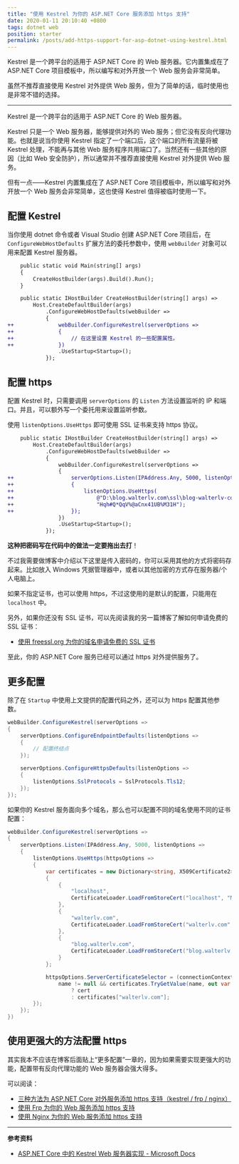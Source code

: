```yaml
---
title: "使用 Kestrel 为你的 ASP.NET Core 服务添加 https 支持"
date: 2020-01-11 20:10:40 +0800
tags: dotnet web
position: starter
permalink: /posts/add-https-support-for-asp-dotnet-using-kestrel.html
---
```


Kestrel 是一个跨平台的适用于 ASP.NET Core 的 Web 服务器。它内置集成在了 ASP.NET Core 项目模板中，所以编写和对外开放一个 Web 服务会非常简单。

虽然不推荐直接使用 Kestrel 对外提供 Web 服务，但为了简单的话，临时使用也是非常不错的选择。

---

Kestrel 是一个跨平台的适用于 ASP.NET Core 的 Web 服务器。

Kestrel 只是一个 Web 服务器，能够提供对外的 Web 服务；但它没有反向代理功能。也就是说当你使用 Kestrel 指定了一个端口后，这个端口的所有流量将被 Kestrel 处理，不能再与其他 Web 服务程序共用端口了。当然还有一些其他的原因（比如 Web 安全防护），所以通常并不推荐直接使用 Kestrel 对外提供 Web 服务。

但有一点——Kestrel 内置集成在了 ASP.NET Core 项目模板中，所以编写和对外开放一个 Web 服务会非常简单，这也使得 Kestrel 值得被临时使用一下。

<div id="toc"></div>

## 配置 Kestrel

当你使用 dotnet 命令或者 Visual Studio 创建 ASP.NET Core 项目后，在 `ConfigureWebHostDefaults` 扩展方法的委托参数中，使用 `webBuilder` 对象可以用来配置 Kestrel 服务器。

```diff
    public static void Main(string[] args)
    {
        CreateHostBuilder(args).Build().Run();
    }

    public static IHostBuilder CreateHostBuilder(string[] args) =>
        Host.CreateDefaultBuilder(args)
            .ConfigureWebHostDefaults(webBuilder =>
            {
++              webBuilder.ConfigureKestrel(serverOptions =>
++              {
++                  // 在这里设置 Kestrel 的一些配置属性。
++              })
                .UseStartup<Startup>();
            });
```

## 配置 https

配置 Kestrel 时，只需要调用 `serverOptions` 的 `Listen` 方法设置监听的 IP 和端口。并且，可以额外写一个委托用来设置监听参数。

使用 `listenOptions.UseHttps` 即可使用 SSL 证书来支持 https 协议。

```diff
    public static IHostBuilder CreateHostBuilder(string[] args) =>
        Host.CreateDefaultBuilder(args)
            .ConfigureWebHostDefaults(webBuilder =>
            {
                webBuilder.ConfigureKestrel(serverOptions =>
                {
++                  serverOptions.Listen(IPAddress.Any, 5000, listenOptions =>
++                  {
++                      listenOptions.UseHttps(
++                          @"D:\blog.walterlv.com\ssl\blog-walterlv-com.pfx",
++                          "Hqh#Q*QqV%@aCnx41UB%M31H");
++                  });
                })
                .UseStartup<Startup>();
            });
```

**这种把密码写在代码中的做法一定要拖出去打**！

不过我需要做博客中介绍以下这里是传入密码的，你可以采用其他的方式将密码存起来。比如放入 Windows 凭据管理器中，或者以其他加密的方式存在服务器/个人电脑上。

如果不指定证书，也可以使用 https，不过这使用的是默认的配置，只能用在 `localhost` 中。

另外，如果你还没有 SSL 证书，可以先阅读我的另一篇博客了解如何申请免费的 SSL 证书：

- [使用 freessl.org 为你的域名申请免费的 SSL 证书](/post/apply-for-free-ssl-certificates-using-freessl)

至此，你的 ASP.NET Core 服务已经可以通过 https 对外提供服务了。

## 更多配置

除了在 `Startup` 中使用上文提供的配置代码之外，还可以为 https 配置其他参数。

```csharp
webBuilder.ConfigureKestrel(serverOptions =>
{
    serverOptions.ConfigureEndpointDefaults(listenOptions =>
    {
        // 配置终结点
    });

    serverOptions.ConfigureHttpsDefaults(listenOptions =>
    {
        listenOptions.SslProtocols = SslProtocols.Tls12;
    });
});
```

如果你的 Kestrel 服务面向多个域名，那么也可以配置不同的域名使用不同的证书配置：

```csharp
webBuilder.ConfigureKestrel(serverOptions =>
{
    serverOptions.Listen(IPAddress.Any, 5000, listenOptions =>
    {
        listenOptions.UseHttps(httpsOptions =>
        {
            var certificates = new Dictionary<string, X509Certificate2>(StringComparer.OrdinalIgnoreCase)
            {
                {
                    "localhost",
                    CertificateLoader.LoadFromStoreCert("localhost", "My", StoreLocation.CurrentUser, true)
                },
                {
                    "walterlv.com",
                    CertificateLoader.LoadFromStoreCert("walterlv.com", "My", StoreLocation.CurrentUser, true)
                },
                {
                    "blog.walterlv.com",
                    CertificateLoader.LoadFromStoreCert("blog.walterlv.com", "My", StoreLocation.CurrentUser, true)
                }
            };

            httpsOptions.ServerCertificateSelector = (connectionContext, name) =>
                name != null && certificates.TryGetValue(name, out var cert)
                    ? cert
                    : certificates["walterlv.com"];
        });
    });
})
```

## 使用更强大的方法配置 https

其实我本不应该在博客后面贴上“更多配置”一章的，因为如果需要实现更强大的功能，配置带有反向代理功能的 Web 服务器会强大得多。

可以阅读：

- [三种方法为 ASP.NET Core 对外服务添加 https 支持（kestrel / frp / nginx）](/post/add-https-support-for-asp-dotnet)
- [使用 Frp 为你的 Web 服务添加 https 支持](/post/add-https-support-for-web-service-using-frp)
- [使用 Nginx 为你的 Web 服务添加 https 支持](/post/add-https-support-for-web-service-using-nginx)

---

**参考资料**

- [ASP.NET Core 中的 Kestrel Web 服务器实现 - Microsoft Docs](https://docs.microsoft.com/zh-cn/aspnet/core/fundamentals/servers/kestrel?view=aspnetcore-3.1)


